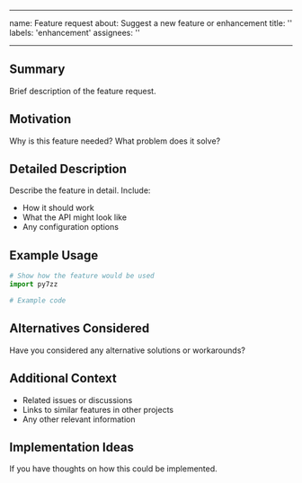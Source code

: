 <!--
SPDX-License-Identifier: MIT
SPDX-FileCopyrightText: 2025 py7zz contributors
-->

---
name: Feature request
about: Suggest a new feature or enhancement
title: ''
labels: 'enhancement'
assignees: ''

---

## Summary

Brief description of the feature request.

## Motivation

Why is this feature needed? What problem does it solve?

## Detailed Description

Describe the feature in detail. Include:
- How it should work
- What the API might look like
- Any configuration options

## Example Usage

```python
# Show how the feature would be used
import py7zz

# Example code
```

## Alternatives Considered

Have you considered any alternative solutions or workarounds?

## Additional Context

- Related issues or discussions
- Links to similar features in other projects
- Any other relevant information

## Implementation Ideas

If you have thoughts on how this could be implemented.
